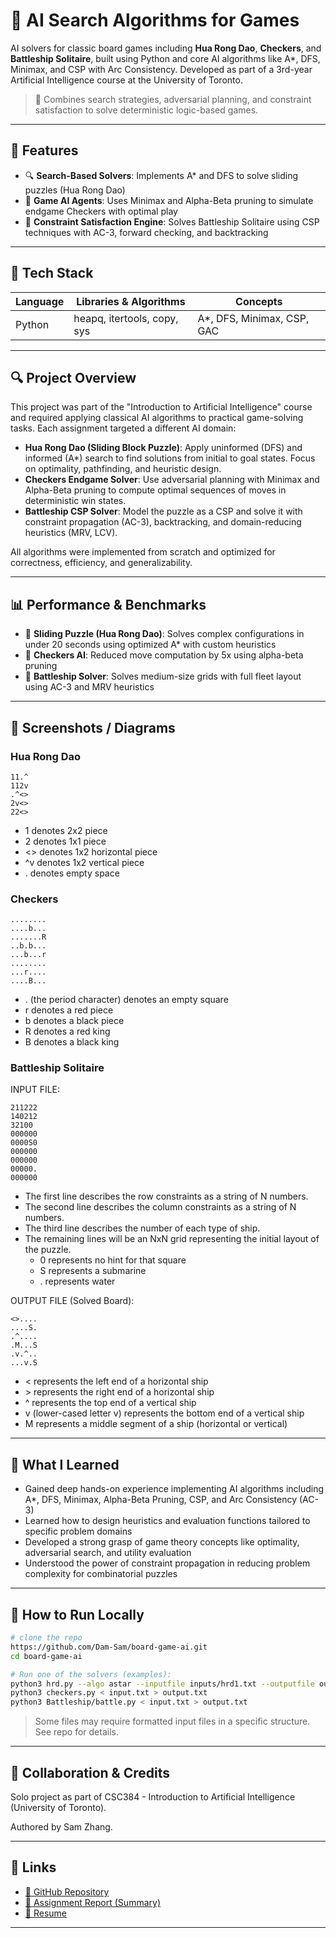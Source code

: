 # 🧠 AI Search Algorithms for Games

AI solvers for classic board games including **Hua Rong Dao**, **Checkers**, and **Battleship Solitaire**, built using Python and core AI algorithms like A\*, DFS, Minimax, and CSP with Arc Consistency. Developed as part of a 3rd-year Artificial Intelligence course at the University of Toronto.

> 🎯 Combines search strategies, adversarial planning, and constraint satisfaction to solve deterministic logic-based games.

---

## 🚀 Features

* 🔍 **Search-Based Solvers**: Implements A\* and DFS to solve sliding puzzles (Hua Rong Dao)
* 🧠 **Game AI Agents**: Uses Minimax and Alpha-Beta pruning to simulate endgame Checkers with optimal play
* 📐 **Constraint Satisfaction Engine**: Solves Battleship Solitaire using CSP techniques with AC-3, forward checking, and backtracking

---

## 🧱 Tech Stack

| Language | Libraries & Algorithms      | Concepts                    |
| -------- | --------------------------- | --------------------------- |
| Python   | heapq, itertools, copy, sys | A\*, DFS, Minimax, CSP, GAC |

---

## 🔍 Project Overview

This project was part of the "Introduction to Artificial Intelligence" course and required applying classical AI algorithms to practical game-solving tasks. Each assignment targeted a different AI domain:

* **Hua Rong Dao (Sliding Block Puzzle)**: Apply uninformed (DFS) and informed (A\*) search to find solutions from initial to goal states. Focus on optimality, pathfinding, and heuristic design.
* **Checkers Endgame Solver**: Use adversarial planning with Minimax and Alpha-Beta pruning to compute optimal sequences of moves in deterministic win states.
* **Battleship CSP Solver**: Model the puzzle as a CSP and solve it with constraint propagation (AC-3), backtracking, and domain-reducing heuristics (MRV, LCV).

All algorithms were implemented from scratch and optimized for correctness, efficiency, and generalizability.

---

## 📊 Performance & Benchmarks

* 🔁 **Sliding Puzzle (Hua Rong Dao)**: Solves complex configurations in under 20 seconds using optimized A\* with custom heuristics
* 🧠 **Checkers AI**: Reduced move computation by 5x using alpha-beta pruning
* 📏 **Battleship Solver**: Solves medium-size grids with full fleet layout using AC-3 and MRV heuristics

---

## 📸 Screenshots / Diagrams
### Hua Rong Dao
```
11.^  
112v  
.^<>  
2v<>  
22<>
```
* 1 denotes 2x2 piece
* 2 denotes 1x1 piece
* <> denotes 1x2 horizontal piece
* ^v denotes 1x2 vertical piece
* . denotes empty space

### Checkers
```
........  
....b...  
.......R  
..b.b...  
...b...r  
........  
...r....  
....B...
```
* . (the period character) denotes an empty square
* r denotes a red piece
* b denotes a black piece
* R denotes a red king
* B denotes a black king

### Battleship Solitaire
INPUT FILE:  
```
211222  
140212  
32100  
000000  
0000S0  
000000  
000000  
00000.  
000000
```
* The first line describes the row constraints as a string of N numbers.
* The second line describes the column constraints as a string of N numbers.
* The third line describes the number of each type of ship.
* The remaining lines will be an NxN grid representing the initial layout of the puzzle.
  * 0 represents no hint for that square
  * S represents a submarine
  * . represents water


OUTPUT FILE (Solved Board):  
```
<>....  
....S.  
.^....  
.M...S  
.v.^..  
...v.S
```
* < represents the left end of a horizontal ship
* \> represents the right end of a horizontal ship
* ^ represents the top end of a vertical ship
* v (lower-cased letter v) represents the bottom end of a vertical ship
* M represents a middle segment of a ship (horizontal or vertical)

---

## 🧠 What I Learned

* Gained deep hands-on experience implementing AI algorithms including A\*, DFS, Minimax, Alpha-Beta Pruning, CSP, and Arc Consistency (AC-3)
* Learned how to design heuristics and evaluation functions tailored to specific problem domains
* Developed a strong grasp of game theory concepts like optimality, adversarial search, and utility evaluation
* Understood the power of constraint propagation in reducing problem complexity for combinatorial puzzles

---

## 🏁 How to Run Locally

```bash
# clone the repo
https://github.com/Dam-Sam/board-game-ai.git
cd board-game-ai

# Run one of the solvers (examples):
python3 hrd.py --algo astar --inputfile inputs/hrd1.txt --outputfile outputs/hrd1_solved.txt
python3 checkers.py < input.txt > output.txt
python3 Battleship/battle.py < input.txt > output.txt
```

> Some files may require formatted input files in a specific structure. See repo for details.

---

## 🤝 Collaboration & Credits

Solo project as part of CSC384 - Introduction to Artificial Intelligence (University of Toronto).&#x20;

Authored by Sam Zhang.

---

## 🔗 Links

* [🔗 GitHub Repository](https://github.com/Dam-Sam/board-game-ai)
* [📄 Assignment Report (Summary)](AI%20Search%20Algorithms%20For%20Games.md)
* [📄 Resume](https://linkedin.com/in/ssam-zhang)

---
